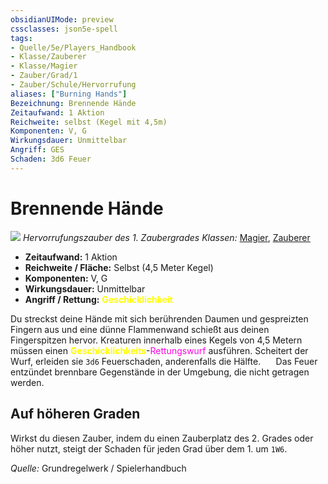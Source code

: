 ```yaml
---
obsidianUIMode: preview
cssclasses: json5e-spell
tags:
- Quelle/5e/Players_Handbook
- Klasse/Zauberer
- Klasse/Magier
- Zauber/Grad/1
- Zauber/Schule/Hervorrufung
aliases: ["Burning Hands"]
Bezeichnung: Brennende Hände
Zeitaufwand: 1 Aktion
Reichweite: selbst (Kegel mit 4,5m)
Komponenten: V, G
Wirkungsdauer: Unmittelbar
Angriff: GES
Schaden: 3d6 Feuer
---
```

# Brennende Hände
![](../../../99%20-%20Setup/Files/Bildersammlung/Symbolik/Hervorrufungszauber.webp#token)
*Hervorrufungszauber des 1. Zaubergrades*
*Klassen:* [Magier](../Charakteroptionen/Klassen/Magier.md), [Zauberer](../Charakteroptionen/Klassen/Zauberer.md)

- **Zeitaufwand:** 1 Aktion
- **Reichweite / Fläche:** Selbst (4,5 Meter Kegel)
- **Komponenten:** V, G
- **Wirkungsdauer:** Unmittelbar
- **Angriff / Rettung:** <font color="yellow">**Geschicklichkeit**</font>

Du streckst deine Hände mit sich berührenden Daumen und gespreizten Fingern aus und eine dünne Flammenwand schießt aus deinen Fingerspitzen hervor. Kreaturen innerhalb eines Kegels von 4,5 Metern müssen einen <font color="yellow">**Geschicklichkeits**</font>-<font color="#FF00E0">Rettungswurf</font> ausführen. Scheitert der Wurf, erleiden sie `3d6` Feuerschaden, anderenfalls die Hälfte.
$\quad$ Das Feuer entzündet brennbare Gegenstände in der Umgebung, die nicht getragen werden.

## Auf höheren Graden

Wirkst du diesen Zauber, indem du einen Zauberplatz des 2. Grades oder höher nutzt, steigt der Schaden für jeden Grad über dem 1. um `1W6`.

*Quelle:* Grundregelwerk / Spielerhandbuch
